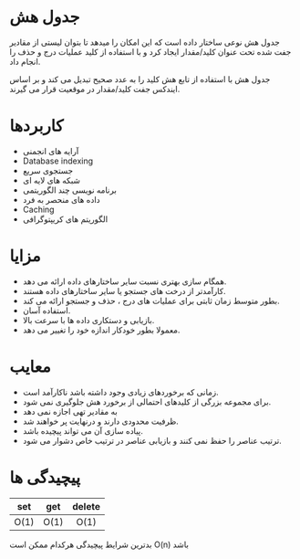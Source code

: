 # جدول هش

جدول هش نوعی ساختار داده است که این امکان را میدهد تا بتوان لیستی از مقادیر جفت شده تحت عنوان کلید/مقدار ایجاد کرد و با استفاده از کلید عملیات درج و حذف را انجام داد.

جدول هش با استفاده از تابع هش کلید را به عدد صحیح تبدیل می کند و بر اساس ایندکس جفت کلید/مقدار در موقعیت قرار می گیرند.

# کاربردها

- آرایه های انجمنی
- Database indexing
- جستجوی سریع
- شبکه های لایه ای
- برنامه نویسی چند الگوریتمی
- داده های منحصر به فرد
- Caching
- الگوریتم های کریپتوگرافی

# مزایا

- همگام سازی بهتری نسبت سایر ساختارهای داده ارائه می دهد.
- کارآمدتر از درخت های جستجو یا سایر ساختارهای داده هستند.
- بطور متوسط زمان ثابتی برای عملیات های درج ، حذف و جستجو ارائه می کند.
- استفاده آسان.
- بازیابی و دستکاری داده ها با سرعت بالا.
- معمولا بطور خودکار اندازه خود را تغییر می دهد.

# معایب

- زمانی که برخوردهای زیادی وجود داشته باشد ناکارآمد است.
- برای مجموعه بزرگی از کلیدهای احتمالی از برخورد هش جلوگیری نمی شود.
- به مقادیر تهی اجازه نمی دهد
- ظرفیت محدودی دارند و درنهایت پر خواهند شد.
- پیاده سازی آن می تواند پیچیده باشد.
- ترتیب عناصر را حفظ نمی کنند و بازیابی عناصر در ترتیب خاص دشوار می شود.

# پیچیدگی ها

| set  | get  | delete |
| :--: | :--: | :----: |
| O(1) | O(1) |  O(1)  |

بدترین شرایط پیچیدگی هرکدام ممکن است O(n) باشد
